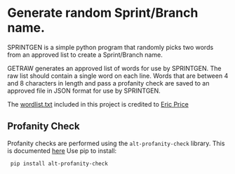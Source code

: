 # Generate random Sprint/Branch name.

SPRINTGEN is a simple python program that randomly picks two words from an approved list to create a Sprint/Branch name.

GETRAW generates an approved list of words for use by SPRINTGEN. The raw list should contain a single word on each line. Words that are between 4 and 8 characters in length and pass a profanity check are saved to an approved file in JSON format for use by SPRINTGEN.

The [wordlist.txt](https://www.mit.edu/~ecprice/wordlist.10000) included in this project is credited to [Eric Price](https://www.cs.utexas.edu/~ecprice/)

## Profanity Check
Profanity checks are performed using the `alt-profanity-check` library. This is documented [here](https://pypi.org/project/alt-profanity-check)
Use pip to install:
```
 pip install alt-profanity-check
```
